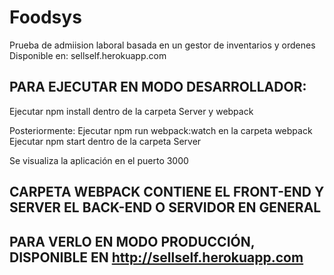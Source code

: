 # Foodsys
Prueba de admiision laboral basada en un gestor de inventarios y ordenes
Disponible en: sellself.herokuapp.com

## PARA EJECUTAR EN MODO DESARROLLADOR:

Ejecutar npm install dentro de la carpeta Server y webpack

Posteriormente:
Ejecutar npm run webpack:watch en la carpeta webpack
Ejecutar npm start dentro de la carpeta Server

Se visualiza la aplicación en el puerto 3000

## CARPETA WEBPACK CONTIENE EL FRONT-END Y SERVER EL BACK-END O SERVIDOR EN GENERAL

## PARA VERLO EN MODO PRODUCCIÓN, DISPONIBLE EN http://sellself.herokuapp.com